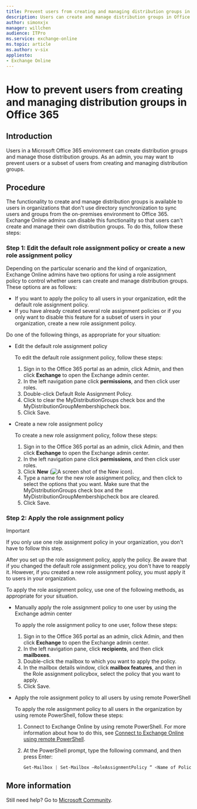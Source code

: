 ```yaml
---
title: Prevent users from creating and managing distribution groups in Office 365
description: Users can create and manage distribution groups in Office 365, but organizations may not want to allow this. Describes how Exchange Online admins can disable this functionality.
author: simonxjx
manager: willchen
audience: ITPro
ms.service: exchange-online
ms.topic: article
ms.author: v-six
appliesto:
- Exchange Online
---
```


# How to prevent users from creating and managing distribution groups in Office 365

## Introduction 

Users in a Microsoft Office 365 environment can create distribution groups and manage those distribution groups. As an admin, you may want to prevent users or a subset of users from creating and managing distribution groups.

## Procedure 

The functionality to create and manage distribution groups is available to users in organizations that don't use directory synchronization to sync users and groups from the on-premises environment to Office 365. Exchange Online admins can disable this functionality so that users can't create and manage their own distribution groups. To do this, follow these steps:

### Step 1: Edit the default role assignment policy or create a new role assignment policy

Depending on the particular scenario and the kind of organization, Exchange Online admins have two options for using a role assignment policy to control whether users can create and manage distribution groups. These options are as follows:
- If you want to apply the policy to all users in your organization, edit the default role assignment policy.   
- If you have already created several role assignment policies or if you only want to disable this feature for a subset of users in your organization, create a new role assignment policy.   

Do one of the following things, as appropriate for your situation:

- Edit the default role assignment policy

  To edit the default role assignment policy, follow these steps: 
   1. Sign in to the Office 365 portal as an admin, click Admin, and then click **Exchange** to open the Exchange admin center.
   2. In the left navigation pane click **permissions**, and then click user roles.   
   3. Double-click Default Role Assignment Policy.   
   4. Click to clear the MyDistributionGroups check box and the MyDistributionGroupMembershipcheck box.   
   5. Click Save.   

- Create a new role assignment policy

  To create a new role assignment policy, follow these steps: 
  1. Sign in to the Office 365 portal as an admin, click Admin, and then click **Exchange** to open the Exchange admin center.    
  2. In the left navigation pane click **permissions**, and then click user roles.   
  3. Click **New** (![A screen shot of the New icon](https://support.microsoft.com/Library/Images/2797867.jpg)).    
  4. Type a name for the new role assignment policy, and then click to select the options that you want. Make sure that the MyDistributionGroups check box and the MyDistributionGroupMembershipcheck box are cleared.   
  5. Click Save.   

### Step 2: Apply the role assignment policy

> [!IMPORTANT]
> If you only use one role assignment policy in your organization, you don't have to follow this step.

After you set up the role assignment policy, apply the policy. Be aware that if you changed the default role assignment policy, you don't have to reapply it. However, if you created a new role assignment policy, you must apply it to users in your organization.

To apply the role assignment policy, use one of the following methods, as appropriate for your situation.

- Manually apply the role assignment policy to one user by using the Exchange admin center

  To apply the role assignment policy to one user, follow these steps: 
  1. Sign in to the Office 365 portal as an admin, click Admin, and then click **Exchange** to open the Exchange admin center.    
  2. In the left navigation pane, click **recipients**, and then click **mailboxes**.   
  3. Double-click the mailbox to which you want to apply the policy.    
  4. In the mailbox details window, click **mailbox features**, and then in the Role assignment policybox, select the policy that you want to apply.    
  5. Click Save.   
   
- Apply the role assignment policy to all users by using remote PowerShell

   To apply the role assignment policy to all users in the organization by using remote PowerShell, follow these steps: 
  1. Connect to Exchange Online by using remote PowerShell. For more information about how to do this, see [Connect to Exchange Online using remote PowerShell](https://technet.microsoft.com/library/jj984289%28v=exchg.150%29.aspx).   
  2. At the PowerShell prompt, type the following command, and then press Enter:

        ```powershell
        Get-Mailbox | Set-Mailbox –RoleAssignmentPolicy “ <Name of Policy> ”
        ```

## More information

Still need help? Go to [Microsoft Community](https://answers.microsoft.com/).